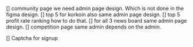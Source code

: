 [] community page we need admin page design. Which is not done in the figma design.
[] top 5 for korkoin also same admin page design.
[] top 5 profit rate ranking how to do that.
[] for all 3 news board same admin page design.
[] competition page same admin depends on the admin.

[] Captcha for signup
